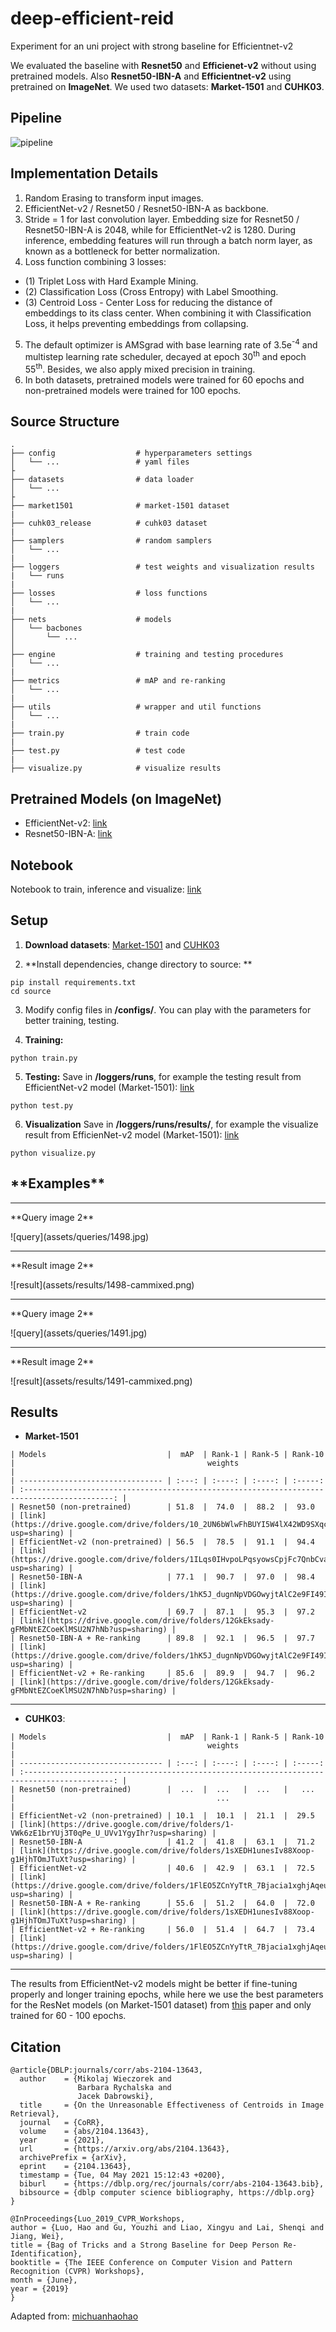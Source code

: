 # **deep-efficient-reid**
Experiment for an uni project with strong baseline for Efficientnet-v2

We evaluated the baseline with **Resnet50** and **Efficienet-v2** without using pretrained models. Also **Resnet50-IBN-A** and **Efficientnet-v2** using pretrained on **ImageNet**. We used two datasets: **Market-1501** and **CUHK03**.

## **Pipeline**
![pipeline](assets/pipeline/pipeline.png)

## **Implementation Details**
1. Random Erasing to transform input images.
2. EfficientNet-v2 / Resnet50 / Resnet50-IBN-A as backbone. 
3. Stride = 1 for last convolution layer. Embedding size for Resnet50 / Resnet50-IBN-A is 2048, while for EfficientNet-v2 is 1280. During inference, embedding features will run through a batch norm layer, as known as a bottleneck for better normalization.
4. Loss function combining 3 losses:
- (1) Triplet Loss with Hard Example Mining.
- (2) Classification Loss (Cross Entropy) with Label Smoothing.
- (3) Centroid Loss - Center Loss for reducing the distance of embeddings to its class center. When combining it with Classification Loss, it helps preventing embeddings from collapsing.
5. The default optimizer is AMSgrad with base learning rate of 3.5e<sup>-4</sup> and multistep learning rate scheduler, decayed at epoch 30<sup>th</sup> and epoch 55<sup>th</sup>. Besides, we also apply mixed precision in training. 
6. In both datasets, pretrained models were trained for 60 epochs and non-pretrained models were trained for 100 epochs.

## **Source Structure**
```
.
├── config                  # hyperparameters settings
│   └── ...                 # yaml files
├
├── datasets                # data loader
│   └── ...           
├
├── market1501              # market-1501 dataset
|
├── cuhk03_release          # cuhk03 dataset
|
├── samplers                # random samplers
│   └── ...
|
├── loggers                 # test weights and visualization results      
|   └── runs
|   
├── losses                  # loss functions
│   └── ...   
|
├── nets                    # models
│   └── bacbones            
│       └── ... 
│   
├── engine                  # training and testing procedures
│   └── ...    
|
├── metrics                 # mAP and re-ranking
│   └── ...   
|
├── utils                   # wrapper and util functions 
│   └── ...
|
├── train.py                # train code 
|
├── test.py                 # test code 
|
├── visualize.py            # visualize results 
```

## **Pretrained Models (on ImageNet)**
- EfficientNet-v2: [link](https://drive.google.com/file/d/1rTYuStYA64U1qb7uC-h8DOhv99Ztxaxz/view?usp=sharing)
- Resnet50-IBN-A: [link](https://drive.google.com/file/d/162_RPNfOguXy21nrYZZSvEtex9ombYtq/view?usp=sharing)

## **Notebook**
Notebook to train, inference and visualize: [link](https://colab.research.google.com/drive/1a-63lIx3mIU53C8aw1SU8l_GO_cackPX?usp=sharing)

## **Setup**
1. **Download datasets**: [Market-1501](https://drive.google.com/drive/folders/1-mmpjM3u8E5Mycdo2L4U6g_pHTpfIicf?usp=sharing) and [CUHK03](https://drive.google.com/drive/folders/1-1KfDFaZL2-I_xOOp1q3V0dkMdIcjBTS?usp=sharing)

2. **Install dependencies, change directory to source: **

```
pip install requirements.txt
cd source
```

3. Modify config files in **/configs/**. You can play with the parameters for better training, testing.

4. **Training:**

```
python train.py
```

5. **Testing:**
Save in **/loggers/runs**, for example the testing result from EfficientNet-v2 model (Market-1501): [link](https://drive.google.com/drive/folders/1CPTzKS5tUu8fbDwwbA6E9xtXjtiKw_Lk?usp=sharing)
```
python test.py
```

6. **Visualization**
Save in **/loggers/runs/results/**, for example the visualize result from EfficienNet-v2 model (Market-1501): [link](https://drive.google.com/drive/folders/1-4VRRCPlKk75nP1RVhI5itfrLbNZlPdR?usp=sharing)
```
python visualize.py
```

<h2>**Examples**</h2>

---

<p>**Query image 2**</p>
![query](assets/queries/1498.jpg)


---


<p>**Result image 2**</p>
![result](assets/results/1498-cammixed.png)



---


<p>**Query image 2**</p>
![query](assets/queries/1491.jpg)


---


<p>**Result image 2**</p>
![result](assets/results/1491-cammixed.png)

## **Results**

- **Market-1501**
```
| Models                           |  mAP  | Rank-1 | Rank-5 | Rank-10 |                                           weights                                            |
| -------------------------------- | :---: | :----: | :----: | :-----: | :------------------------------------------------------------------------------------------: |
| Resnet50 (non-pretrained)        | 51.8  |  74.0  |  88.2  |  93.0   | [link](https://drive.google.com/drive/folders/10_2UN6bWlwFhBUYI5W4lX42WD9SXqc13?usp=sharing) |
| EfficientNet-v2 (non-pretrained) | 56.5  |  78.5  |  91.1  |  94.4   | [link](https://drive.google.com/drive/folders/1ILqs0IHvpoLPqsyowsCpjFc7QnbCvaId?usp=sharing) |
| Resnet50-IBN-A                   | 77.1  |  90.7  |  97.0  |  98.4   | [link](https://drive.google.com/drive/folders/1hK5J_dugnNpVDGOwyjtAlC2e9FI49IUF?usp=sharing) |
| EfficientNet-v2                  | 69.7  |  87.1  |  95.3  |  97.2   | [link](https://drive.google.com/drive/folders/12GkEksady-gFMbNtEZCoeKlMSU2N7hNb?usp=sharing) |
| Resnet50-IBN-A + Re-ranking      | 89.8  |  92.1  |  96.5  |  97.7   | [link](https://drive.google.com/drive/folders/1hK5J_dugnNpVDGOwyjtAlC2e9FI49IUF?usp=sharing) |
| EfficientNet-v2 + Re-ranking     | 85.6  |  89.9  |  94.7  |  96.2   | [link](https://drive.google.com/drive/folders/12GkEksady-gFMbNtEZCoeKlMSU2N7hNb?usp=sharing) |
```

---

- **CUHK03**:
```
| Models                           |  mAP  | Rank-1 | Rank-5 | Rank-10 |                                           weights                                            |
| -------------------------------- | :---: | :----: | :----: | :-----: | :------------------------------------------------------------------------------------------: |
| Resnet50 (non-pretrained)        |  ...  |  ...   |  ...   |   ...   |                                             ...                                              |
| EfficientNet-v2 (non-pretrained) | 10.1  |  10.1  |  21.1  |  29.5   | [link](https://drive.google.com/drive/folders/1-VWk6zE1brYUj3T0qPe_U_UVv1YgyIhr?usp=sharing) |
| Resnet50-IBN-A                   | 41.2  |  41.8  |  63.1  |  71.2   | [link](https://drive.google.com/drive/folders/1sXEDH1unesIv88Xoop-g1HjhTOmJTuXt?usp=sharing) |
| EfficientNet-v2                  | 40.6  |  42.9  |  63.1  |  72.5   | [link](https://drive.google.com/drive/folders/1FlEO5ZCnYyTtR_7Bjacia1xghjAqeuNB?usp=sharing) |
| Resnet50-IBN-A + Re-ranking      | 55.6  |  51.2  |  64.0  |  72.0   | [link](https://drive.google.com/drive/folders/1sXEDH1unesIv88Xoop-g1HjhTOmJTuXt?usp=sharing) |
| EfficientNet-v2 + Re-ranking     | 56.0  |  51.4  |  64.7  |  73.4   | [link](https://drive.google.com/drive/folders/1FlEO5ZCnYyTtR_7Bjacia1xghjAqeuNB?usp=sharing) |
```

---

The results from EfficientNet-v2 models might be better if fine-tuning properly and longer training epochs, while here we use the best parameters for the ResNet models (on Market-1501 dataset) from [this](https://arxiv.org/pdf/2104.13643.pdf) paper and only trained for 60 - 100 epochs.

## **Citation**

```
@article{DBLP:journals/corr/abs-2104-13643,
  author    = {Mikolaj Wieczorek and
               Barbara Rychalska and
               Jacek Dabrowski},
  title     = {On the Unreasonable Effectiveness of Centroids in Image Retrieval},
  journal   = {CoRR},
  volume    = {abs/2104.13643},
  year      = {2021},
  url       = {https://arxiv.org/abs/2104.13643},
  archivePrefix = {arXiv},
  eprint    = {2104.13643},
  timestamp = {Tue, 04 May 2021 15:12:43 +0200},
  biburl    = {https://dblp.org/rec/journals/corr/abs-2104-13643.bib},
  bibsource = {dblp computer science bibliography, https://dblp.org}
}
```

```
@InProceedings{Luo_2019_CVPR_Workshops,
author = {Luo, Hao and Gu, Youzhi and Liao, Xingyu and Lai, Shenqi and Jiang, Wei},
title = {Bag of Tricks and a Strong Baseline for Deep Person Re-Identification},
booktitle = {The IEEE Conference on Computer Vision and Pattern Recognition (CVPR) Workshops},
month = {June},
year = {2019}
}
```

Adapted from: [michuanhaohao](https://github.com/michuanhaohao/reid-strong-baseline)

